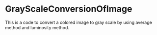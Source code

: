 # GrayScaleConversionOfImage
This is a code to convert a colored image to gray scale by using average method and luminosity method.
